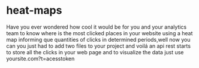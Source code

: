 # heat-maps
Have you ever wondered how cool it would be for you and your analytics team to know where is the most clicked places in your website using a heat map informing que quantities of clicks in determined periods,well now you can you just had to add two files to your project and voilá an api rest starts to store all the clicks in your web page and to visualize the data just use yoursite.com?t=acesstoken
